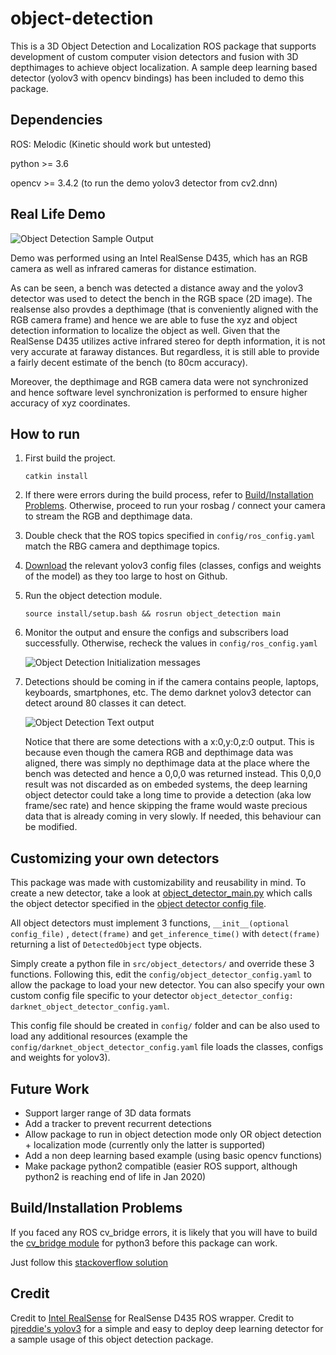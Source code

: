 # object-detection

This is a 3D Object Detection and Localization ROS package that supports development of custom computer vision detectors
and fusion with 3D depthimages to achieve object localization. A sample deep learning based detector (yolov3 with 
opencv bindings) has been included to demo this package.



## Dependencies

ROS: Melodic (Kinetic should work but untested)

python >= 3.6

opencv >= 3.4.2 (to run the demo yolov3 detector from cv2.dnn)


## Real Life Demo

<img src="/demo_images/object_detection_demo.png" alt="Object Detection Sample Output"/>

Demo was performed using an Intel RealSense D435, which has an RGB camera as well as infrared cameras for distance estimation.

As can be seen, a bench was detected a distance away and the yolov3 detector was used to detect the bench in the RGB space (2D image).
The realsense also provdes a depthimage (that is conveniently aligned with the RGB camera frame) and hence we are able to fuse
the xyz and object detection information to localize the object as well. Given that the RealSense D435 utilizes active infrared
stereo for depth information, it is not very accurate at faraway distances. But regardless, it is still able to provide a fairly
decent estimate of the bench (to 80cm accuracy).

Moreover, the depthimage and RGB camera data were not synchronized and hence software level synchronization is performed to 
ensure higher accuracy of xyz coordinates. 



## How to run
1. First build the project.

   `catkin install`

2. If there were errors during the build process, refer to [Build/Installation Problems](https://github.com/HashirZahir/object-detection/new/master?readme=1#buildinstallation-problems).
Otherwise, proceed to run your rosbag / connect your camera to stream the RGB and depthimage data.

3. Double check that the ROS topics specified in `config/ros_config.yaml` match the RBG camera and depthimage topics.

4. [Download](config/darknet_resources/README) the relevant yolov3 config files (classes, configs and weights of the model) as they too large to host on Github. 

5. Run the object detection module.

   `source install/setup.bash && rosrun object_detection main`

6. Monitor the output and ensure the configs and subscribers load successfully. Otherwise, recheck the values in `config/ros_config.yaml`

   <img src="/demo_images/object_detection_demo_startup.png" alt="Object Detection Initialization messages"/>

7. Detections should be coming in if the camera contains people, laptops, keyboards, smartphones, etc. The demo darknet yolov3
detector can detect around 80 classes it can detect. 
   
   <img src="/demo_images/object_detection_demo_output.png" alt="Object Detection Text output"/>

   Notice that there are some detections with a x:0,y:0,z:0 output. This is because even though the camera RGB and depthimage data
was aligned, there was simply no depthimage data at the place where the bench was detected and hence a 0,0,0 was returned instead.
This 0,0,0 result was not discarded as on embeded systems, the deep learning object detector could take a long time to provide 
a detection (aka low frame/sec rate) and hence skipping the frame would waste precious data that is already coming in very slowly.
If needed, this behaviour can be modified.



## Customizing your own detectors
This package was made with customizability and reusability in mind. To create a new detector, take a look at [object_detector_main.py](src/object_detectors/object_detector_main.py) 
which calls the object detector specified in the [object detector config file](config/object_detector_config.yaml).


All object detectors must implement 3 functions, 
`__init__(optional config_file)` , `detect(frame)` and `get_inference_time()`
with `detect(frame)` returning a list of `DetectedObject` type objects. 

Simply create a python file in `src/object_detectors/` and override these 3 functions. Following this, edit the `config/object_detector_config.yaml` 
to allow the package to load your new detector. You can also specify your own custom config file specific to your detector 
`object_detector_config: darknet_object_detector_config.yaml`. 

This config file should be created in `config/` folder and can be also used to load any additional resources (example the `config/darknet_object_detector_config.yaml` 
file loads the classes, configs and weights for yolov3).

## Future Work
- Support larger range of 3D data formats
- Add a tracker to prevent recurrent detections
- Allow package to run in object detection mode only OR object detection + localization mode (currently only the latter is supported)
- Add a non deep learning based example (using basic opencv functions)
- Make package python2 compatible (easier ROS support, although python2 is reaching end of life in Jan 2020)



## Build/Installation Problems
If you faced any ROS cv_bridge errors, it is likely that you will have to build the [cv_bridge module](https://github.com/ros-perception/vision_opencv) 
for python3 before this package can work.


Just follow this [stackoverflow solution](https://stackoverflow.com/questions/49221565/unable-to-use-cv-bridge-with-ros-kinetic-and-python3?rq=1)



## Credit
Credit to [Intel RealSense](https://github.com/IntelRealSense/realsense-ros) for RealSense D435 ROS wrapper.
Credit to [pjreddie's yolov3](https://pjreddie.com/darknet/yolo/) for a simple and easy to deploy deep learning detector
for a sample usage of this object detection package.
